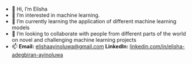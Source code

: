 - 👋 Hi, I’m Elisha
- 👀 I’m interested in machine learning.
- 🌱 I’m currently learning the application of different machine learning models 
- 💞️ I’m looking to collaborate with people from different parts of the world on novel and challenging machine learning projects
- 📫 **Email:** elishaayinoluwa@gmail.com **LinkedIn:** [linkedin.com/in/elisha-adegbiran-ayinoluwa](linkedin.com/in/elisha-adegbiran-ayinoluwa)

<!---
Tunelisha/Tunelisha is a ✨ special ✨ repository because its `README.md` (this file) appears on your GitHub profile.
You can click the Preview link to take a look at your changes.
--->
